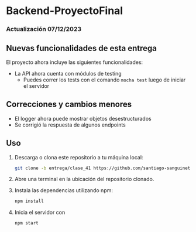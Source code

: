 # Backend-ProyectoFinal
### Actualización 07/12/2023
## Nuevas funcionalidades de esta entrega

El proyecto ahora incluye las siguientes funcionalidades:

- La API ahora cuenta con módulos de testing
  - Puedes correr los tests con el comando `mocha test` luego de iniciar el servidor

## Correcciones y cambios menores

- El logger ahora puede mostrar objetos desestructurados
- Se corrigió la respuesta de algunos endpoints

## Uso

1. Descarga o clona este repositorio a tu máquina local:
   ```bash
   git clone -b entrega/clase_41 https://github.com/santiago-sanguinetti/Backend-ProyectoFinal.git
   ```
2. Abre una terminal en la ubicación del repositorio clonado.
   
3. Instala las dependencias utilizando npm:
   ```bash
   npm install
   ```
4. Inicia el servidor con
   ```bash
   npm start
   ```